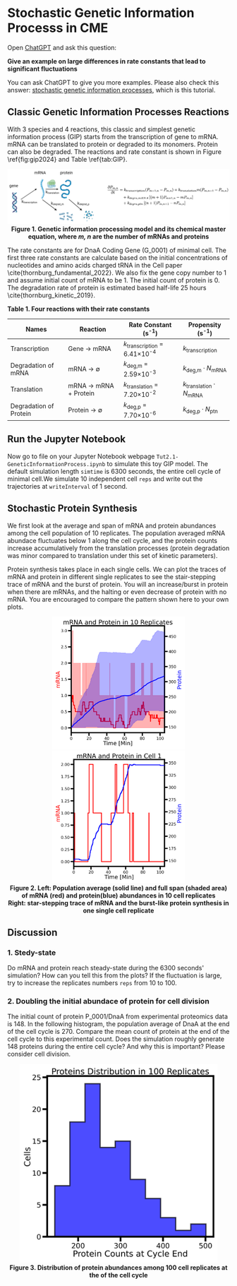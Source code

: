 # Stochastic Genetic Information Processs in CME

Open [ChatGPT](https://chatgpt.com/) and ask this question:

**Give an example on large differences in rate constants that lead to significant fluctuations**

You can ask ChatGPT to give you more examples. Please also check this answer: [stochastic genetic information processes](https://chatgpt.com/c/91d87e61-bae5-4b89-b078-d1d4cfa44274), which is this tutorial.

## Classic Genetic Information Processes Reactions

With 3 species and 4 reactions, this classic and simplest genetic information process (GIP) starts from the transcription of gene to mRNA. mRNA can be translated to protein or degraded to its monomers. Protein can also be degraded. The reactions and rate constant is shown in Figure \ref{fig:gip2024} and Table \ref{tab:GIP}.

<p align="center">
  <img src="../figs/figs_GIP/GIP_withCMEs.png" width="600" alt="Simple GIP model">  <br>
  <b>Figure 1. Genetic information processing model and its chemical master equation, where <i>m, n</i> are the number of mRNAs and proteins </b>
</p>

The rate constants are for DnaA Coding Gene (G\_0001) of minimal cell. The first three rate constants are calculate based on the initial concentrations of nucleotides and amino acids charged tRNA in the Cell paper \cite{thornburg_fundamental_2022}. We also fix the gene copy number to 1 and assume initial count of mRNA to be 1. The initial count of protein is 0. The degradation rate of protein is estimated based half-life 25 hours \cite{thornburg_kinetic_2019}.

**Table 1. Four reactions with their rate constants**

| **Names**              | **Reaction**                          | **Rate Constant (s<sup>-1</sup>)**                              | **Propensity (s<sup>-1</sup>)**                              |
|------------------------|----------------------------------------|------------------------------------------------------|---------------------------------------------------|
| Transcription          | Gene → mRNA                            | *k*<sub>transcription</sub> = 6.41×10<sup>-4</sup>   | *k*<sub>transcription</sub>                       |
| Degradation of mRNA    | mRNA → ∅                               | *k*<sub>deg,m</sub> = 2.59×10<sup>-3</sup>           | *k*<sub>deg,m</sub> · *N*<sub>mRNA</sub>          |
| Translation            | mRNA → mRNA + Protein                  | *k*<sub>translation</sub> = 7.20×10<sup>-2</sup>     | *k*<sub>translation</sub> · *N*<sub>mRNA</sub>    |
| Degradation of Protein | Protein → ∅                            | *k*<sub>deg,p</sub> = 7.70×10<sup>-6</sup>           | *k*<sub>deg,p</sub> · *N*<sub>ptn</sub>           |

## Run the Jupyter Notebook

Now go to file on your Jupyter Notebook webpage `Tut2.1-GeneticInformationProcess.ipynb` to simulate this toy GIP model. The default simulation length `simtime` is 6300 seconds, the entire cell cycle of minimal cell.We simulate 10 independent cell `reps` and write out the trajectories at `writeInterval` of 1 second.

## Stochastic Protein Synthesis

We first look at the average and span of mRNA and protein abundances among the cell population of 10 replicates. The population averaged mRNA abundace fluctuates below 1 along the cell cycle, and the protein counts increase accumulatively from the translation processes (protein degradation was minor compared to translation under this set of kinetic parameters).

Protein synthesis takes place in each single cells. We can plot the traces of mRNA and protein in different single replicates to see the stair-stepping trace of mRNA and the burst of protein. You will an increase/burst in protein when there are mRNAs, and the halting or even decrease of protein with no mRNA. You are encouraged to compare the pattern shown here to your own plots.

<p align="center">
  <img src="../figs/plots_GIP/GIP_mRNA_Protein_10Replicates.png" width="300" alt="mRNA Protein 10 reps"> <img src="../figs/plots_GIP/GIP_mRNA_Protein_Cell1.png" width="300" alt="CME replicate 1"> <br>
  <b>Figure 2. Left: Population average (solid line) and full span (shaded area) of mRNA (red) and protein(blue) abundances in 10 cell replicates <br> 
  Right: star-stepping trace of mRNA and the burst-like protein synthesis in one single cell replicate</b>
</p>

## Discussion

### 1. Stedy-state

Do mRNA and protein reach steady-state during the 6300 seconds' simulation? How can you tell this from the plots? If the fluctuation is large, try to increase the replicates numbers `reps` from 10 to 100.

### 2. Doubling the initial abundace of protein for cell division
The initial count of protein P\_0001/DnaA from experimental proteomics data is 148. In the following histogram, the population average of DnaA at the end of the cell cycle is 270. Compare the mean count of protein at the end of the cell cycle to this experimental count. Does the simulation roughly generate 148 proteins during the entire cell cycle? And why this is important? Please consider cell division.

<p align="center">
  <img src="../figs/plots_GIP/GIP_Proteins_CycleEnd_100replicates.png" width="450" alt="ODE result"> <br>
  <b>Figure 3. Distribution of protein abundances among 100 cell replicates at the of the cell cycle</b>
</p>
